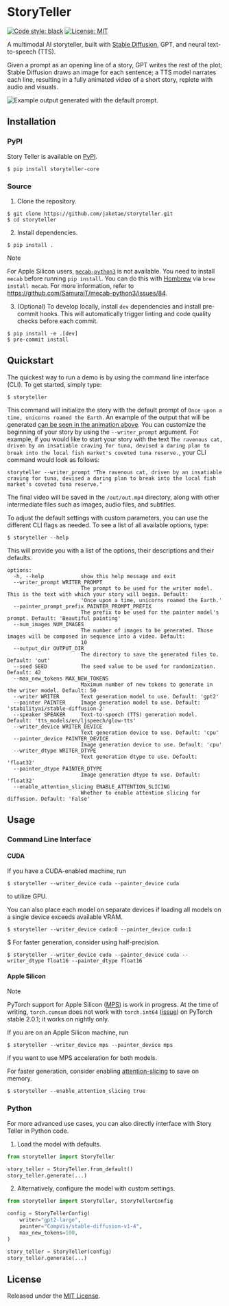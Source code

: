 # StoryTeller

[![Code style: black](https://img.shields.io/badge/code%20style-black-000000.svg)](https://github.com/psf/black)
[![License: MIT](https://img.shields.io/badge/License-MIT-yellow.svg)](https://opensource.org/licenses/MIT)

A multimodal AI storyteller, built with [Stable Diffusion](https://huggingface.co/spaces/stabilityai/stable-diffusion), GPT, and neural text-to-speech (TTS).

Given a prompt as an opening line of a story, GPT writes the rest of the plot; Stable Diffusion draws an image for each sentence; a TTS model narrates each line, resulting in a fully animated video of a short story, replete with audio and visuals.

<img id="default-output" src="https://user-images.githubusercontent.com/25360440/210071764-51ed5872-ba56-4ed0-919b-d9ce65110185.gif" alt="Example output generated with the default prompt.">

## Installation

### PyPI

Story Teller is available on [PyPI](https://pypi.org/project/storyteller-core/).

```
$ pip install storyteller-core
```

### Source

1. Clone the repository.

```
$ git clone https://github.com/jaketae/storyteller.git
$ cd storyteller
```

2. Install dependencies.

```
$ pip install .
```

> [!NOTE]
> For Apple Silicon users, [`mecab-python3`](https://github.com/SamuraiT/mecab-python3) is not available. You need to install `mecab` before running `pip install`. You can do this with [Hombrew](https://www.google.com/search?client=safari&rls=en&q=homebrew&ie=UTF-8&oe=UTF-8) via `brew install mecab`. For more information, refer to https://github.com/SamuraiT/mecab-python3/issues/84.

3. (Optional) To develop locally, install `dev` dependencies and install pre-commit hooks. This will automatically trigger linting and code quality checks before each commit.

```
$ pip install -e .[dev]
$ pre-commit install
```

## Quickstart

The quickest way to run a demo is by using the command line interface (CLI). To get started, simply type:

```
$ storyteller
```

This command will initialize the story with the default prompt of `Once upon a time, unicorns roamed the Earth`. An
example of the output that will be generated [can be seen in the animation above](#default-output).
You can customize the beginning of your story by using the `--writer_prompt` argument. For example, if you would like to
start your story with the text `The ravenous cat, driven by an insatiable craving for tuna, devised a daring plan to break into the local fish market's coveted tuna reserve.`,
your CLI command would look as follows:

```
storyteller --writer_prompt "The ravenous cat, driven by an insatiable craving for tuna, devised a daring plan to break into the local fish market's coveted tuna reserve."
```

The final video will be saved in the `/out/out.mp4` directory, along with other intermediate files such as images,
audio files, and subtitles.

To adjust the default settings with custom parameters, you can use the different CLI flags as needed. To see a list of
all available options, type:

```
$ storyteller --help
```

This will provide you with a list of the options, their descriptions and their defaults.


```
options:
  -h, --help            show this help message and exit
  --writer_prompt WRITER_PROMPT
                        The prompt to be used for the writer model. This is the text with which your story will begin. Default:
                        'Once upon a time, unicorns roamed the Earth.'
  --painter_prompt_prefix PAINTER_PROMPT_PREFIX
                        The prefix to be used for the painter model's prompt. Default: 'Beautiful painting'
  --num_images NUM_IMAGES
                        The number of images to be generated. Those images will be composed in sequence into a video. Default:
                        10
  --output_dir OUTPUT_DIR
                        The directory to save the generated files to. Default: 'out'
  --seed SEED           The seed value to be used for randomization. Default: 42
  --max_new_tokens MAX_NEW_TOKENS
                        Maximum number of new tokens to generate in the writer model. Default: 50
  --writer WRITER       Text generation model to use. Default: 'gpt2'
  --painter PAINTER     Image generation model to use. Default: 'stabilityai/stable-diffusion-2'
  --speaker SPEAKER     Text-to-speech (TTS) generation model. Default: 'tts_models/en/ljspeech/glow-tts'
  --writer_device WRITER_DEVICE
                        Text generation device to use. Default: 'cpu'
  --painter_device PAINTER_DEVICE
                        Image generation device to use. Default: 'cpu'
  --writer_dtype WRITER_DTYPE
                        Text generation dtype to use. Default: 'float32'
  --painter_dtype PAINTER_DTYPE
                        Image generation dtype to use. Default: 'float32'
  --enable_attention_slicing ENABLE_ATTENTION_SLICING
                        Whether to enable attention slicing for diffusion. Default: 'False'
```

## Usage

### Command Line Interface

#### CUDA

If you have a CUDA-enabled machine, run

```
$ storyteller --writer_device cuda --painter_device cuda
```

to utilize GPU.

You can also place each model on separate devices if loading all models on a single device exceeds available VRAM.

```
$ storyteller --writer_device cuda:0 --painter_device cuda:1
```

$ For faster generation, consider using half-precision.

```
$ storyteller --writer_device cuda --painter_device cuda --writer_dtype float16 --painter_dtype float16
```

#### Apple Silicon

> [!NOTE]
> PyTorch support for Apple Silicon ([MPS](https://pytorch.org/docs/stable/notes/mps.html)) is work in progress. At the time of writing, `torch.cumsum` does not work with `torch.int64` ([issue](https://github.com/pytorch/pytorch/issues/96610)) on PyTorch stable 2.0.1; it works on nightly only.

If you are on an Apple Silicon machine, run

```
$ storyteller --writer_device mps --painter_device mps
```

if you want to use MPS acceleration for both models.

For faster generation, consider enabling [attention-slicing](https://huggingface.co/docs/diffusers/optimization/fp16#sliced-attention-for-additional-memory-savings) to save on memory.

```
$ storyteller --enable_attention_slicing true
```

### Python

For more advanced use cases, you can also directly interface with Story Teller in Python code.

1. Load the model with defaults.

```python
from storyteller import StoryTeller

story_teller = StoryTeller.from_default()
story_teller.generate(...)
```

2. Alternatively, configure the model with custom settings.

```python
from storyteller import StoryTeller, StoryTellerConfig

config = StoryTellerConfig(
    writer="gpt2-large",
    painter="CompVis/stable-diffusion-v1-4",
    max_new_tokens=100,
)

story_teller = StoryTeller(config)
story_teller.generate(...)
```

## License

Released under the [MIT License](LICENSE).

